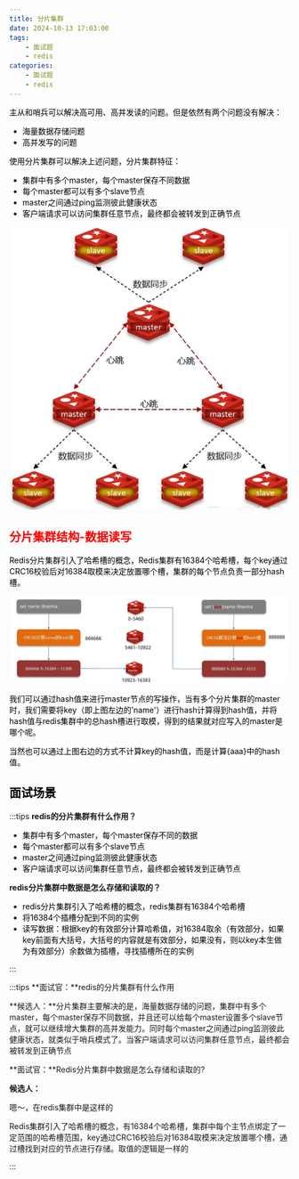 ```yaml
---
title: 分片集群
date: 2024-10-13 17:03:00
tags:
    - 面试题
    - redis
categories:
    - 面试题
    - redis
---
```

<font style="color:rgb(0, 0, 0);">主从和哨兵可以解决高可用、高并发读的问题。但是依然有两个问题没有解决：</font>

+ <font style="color:rgb(0, 0, 0);">海量数据存储问题</font>
+ <font style="color:rgb(0, 0, 0);">高并发写的问题</font>

<font style="color:rgb(0, 0, 0);">使用分片集群可以解决上述问题，分片集群特征：</font>

+ <font style="color:rgb(0, 0, 0);">集群中有多个master，每个master保存不同数据</font>
+ <font style="color:rgb(0, 0, 0);">每个master都可以有多个slave节点</font>
+ <font style="color:rgb(0, 0, 0);">master之间通过ping监测彼此健康状态</font>
+ <font style="color:rgb(0, 0, 0);">客户端请求可以访问集群任意节点，最终都会被转发到正确节点</font>

![](../../../images/面试题/redis/image_25.png)

## <font style="color:rgb(255, 0, 1);">分片集群结构-数据读写</font>
<font style="color:rgb(0, 0, 0);">Redis分片集群引入了哈希槽的概念，Redis集群有16384个哈希槽，每个key通过CRC16校验后对16384取模来决定放置哪个槽，集群的每个节点负责一部分hash槽。</font>

![](../../../images/面试题/redis/image_26.png)

<font style="color:rgb(0, 0, 0);">我们可以通过hash值来进行master节点的写操作，当有多个分片集群的master时，我们需要将key（即上图左边的'name'）进行hash计算得到hash值，并将hash值与redis集群中的总hash槽进行取模，得到的结果就对应写入的master是哪个呢。</font>

<font style="color:rgb(0, 0, 0);">当然也可以通过上图右边的方式不计算key的hash值，而是计算{aaa}中的hash值。</font>

## <font style="color:rgb(0, 0, 0);">面试场景</font>
:::tips
**redis的分片集群有什么作用？**

+ <font style="color:rgb(0, 0, 0);">集群中有多个master，每个master保存不同的数据</font>
+ <font style="color:rgb(0, 0, 0);">每个master都可以有多个slave节点</font>
+ <font style="color:rgb(0, 0, 0);">master之间通过ping监测彼此健康状态</font>
+ <font style="color:rgb(0, 0, 0);">客户端请求可以访问集群任意节点，最终都会被转发到正确节点</font>

**redis分片集群中数据是怎么存储和读取的？**

+ <font style="color:rgb(0, 0, 0);">redis分片集群引入了哈希槽的概念，redis集群有16384个哈希槽</font>
+ <font style="color:rgb(0, 0, 0);">将16384个插槽分配到不同的实例</font>
+ <font style="color:rgb(0, 0, 0);">读写数据：根据key的有效部分计算哈希值，对16384取余（有效部分，如果key前面有大括号，大括号的内容就是有效部分，如果没有，则以key本生做为有效部分）余数做为插槽，寻找插槽所在的实例</font>

:::



:::tips
**面试官：**redis的分片集群有什么作用

**候选人：**分片集群主要解决的是，海量数据存储的问题，集群中有多个master，每个master保存不同数据，并且还可以给每个master设置多个slave节点，就可以继续增大集群的高并发能力。同时每个master之间通过ping监测彼此健康状态，就类似于哨兵模式了。当客户端请求可以访问集群任意节点，最终都会被转发到正确节点

**面试官：**Redis分片集群中数据是怎么存储和读取的?

**候选人：**

嗯～，在redis集群中是这样的

Redis集群引入了哈希槽的概念，有16384个哈希槽，集群中每个主节点绑定了一定范围的哈希槽范围，key通过CRC16校验后对16384取模来决定放置哪个槽，通过槽找到对应的节点进行存储。取值的逻辑是一样的

:::

